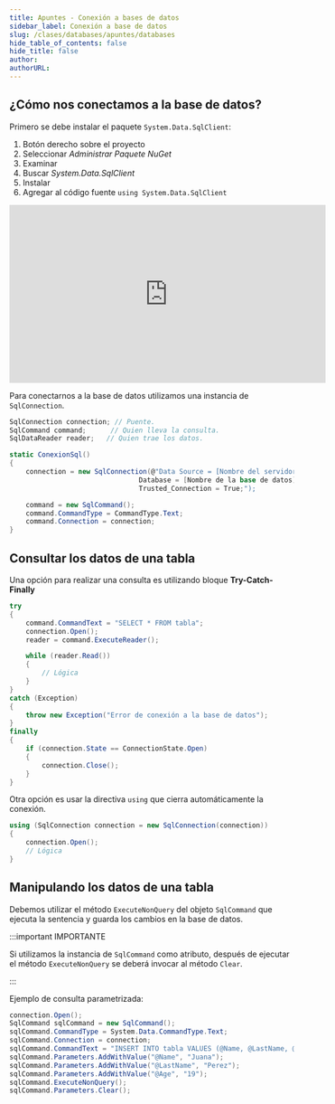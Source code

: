 ```yaml
---
title: Apuntes - Conexión a bases de datos
sidebar_label: Conexión a base de datos
slug: /clases/databases/apuntes/databases
hide_table_of_contents: false
hide_title: false
author: 
authorURL: 
---
```

## ¿Cómo nos conectamos a la base de datos?
Primero se debe instalar el paquete `System.Data.SqlClient`:
1. Botón derecho sobre el proyecto
2. Seleccionar *Administrar Paquete NuGet*
3. Examinar
4. Buscar *System.Data.SqlClient*
5. Instalar
6. Agregar al código fuente `using System.Data.SqlClient`

<iframe width="560" height="315" src="https://www.youtube.com/embed/_Ha-fMUFS3I" title="YouTube video player" frameborder="0" allow="accelerometer; autoplay; clipboard-write; encrypted-media; gyroscope; picture-in-picture" allowfullscreen></iframe>

Para conectarnos a la base de datos utilizamos una instancia de `SqlConnection`.  

```csharp
SqlConnection connection; // Puente.
SqlCommand command;      // Quien lleva la consulta.
SqlDataReader reader;   // Quien trae los datos.

static ConexionSql()
{
    connection = new SqlConnection(@"Data Source = [Nombre del servidor];
                                Database = [Nombre de la base de datos];
                                Trusted_Connection = True;");

    command = new SqlCommand();
    command.CommandType = CommandType.Text;
    command.Connection = connection;
}
```

## Consultar los datos de una tabla
Una opción para realizar una consulta es utilizando bloque **Try-Catch-Finally**

```csharp
try
{
    command.CommandText = "SELECT * FROM tabla";
    connection.Open();
    reader = command.ExecuteReader();

    while (reader.Read())
    {
        // Lógica
    }
}
catch (Exception)
{
    throw new Exception("Error de conexión a la base de datos");
}
finally 
{
    if (connection.State == ConnectionState.Open)
    {
        connection.Close();
    }
}
```

Otra opción es usar la directiva `using` que cierra automáticamente la conexión.

```csharp
using (SqlConnection connection = new SqlConnection(connection))  
{  
    connection.Open();  
    // Lógica
}  
```

## Manipulando los datos de una tabla
Debemos utilizar el método `ExecuteNonQuery` del objeto `SqlCommand` que ejecuta la sentencia y guarda los cambios en la base de datos. 

:::important IMPORTANTE

Si utilizamos la instancia de `SqlCommand` como atributo, después de ejecutar el método `ExecuteNonQuery` se deberá invocar al método `Clear`.

:::

Ejemplo de consulta parametrizada:

```csharp
connection.Open();
SqlCommand sqlCommand = new SqlCommand();
sqlCommand.CommandType = System.Data.CommandType.Text;
sqlCommand.Connection = connection;
sqlCommand.CommandText = "INSERT INTO tabla VALUES (@Name, @LastName, @Age)";
sqlCommand.Parameters.AddWithValue("@Name", "Juana");
sqlCommand.Parameters.AddWithValue("@LastName", "Perez");
sqlCommand.Parameters.AddWithValue("@Age", "19");
sqlCommand.ExecuteNonQuery();
sqlCommand.Parameters.Clear();
```
